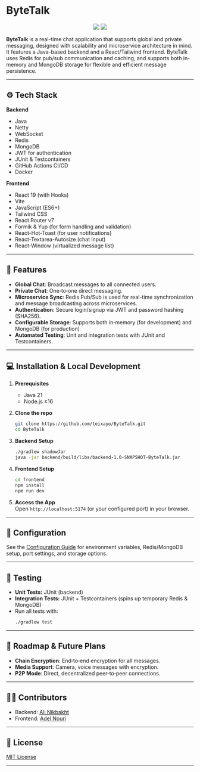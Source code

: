 # ByteTalk

<p align="center">
  <img src="https://github.com/teixayo/ByteTalk/actions/workflows/backend.yml/badge.svg">
  <img src="https://github.com/teixayo/ByteTalk/actions/workflows/front-deploy.yml/badge.svg">
</p>

**ByteTalk** is a real-time chat application that supports global and private messaging, designed with scalability and microservice architecture in mind. It features a Java-based backend and a React/Tailwind frontend. ByteTalk uses Redis for pub/sub communication and caching, and supports both in-memory and MongoDB storage for flexible and efficient message persistence.

---

## ⚙️ Tech Stack

**Backend**
- Java 
- Netty
- WebSocket
- Redis
- MongoDB
- JWT for authentication
- JUnit & Testcontainers 
- GitHub Actions CI/CD
- Docker
  
**Frontend**
- React 19 (with Hooks)
- Vite
- JavaScript (ES6+)
- Tailwind CSS
- React Router v7
- Formik & Yup (for form handling and validation)
- React-Hot-Toast (for user notifications)
- React-Textarea-Autosize (chat input)
- React-Window (virtualized message list)

---

## 🚀 Features

- **Global Chat**: Broadcast messages to all connected users.
- **Private Chat**: One‑to‑one direct messaging.
- **Microservice Sync**: Redis Pub/Sub is used for real-time synchronization and message broadcasting across microservices.
- **Authentication**: Secure login/signup via JWT and password hashing (SHA256).
- **Configurable Storage**: Supports both in‑memory (for development) and MongoDB (for production)
- **Automated Testing**: Unit and integration tests with JUnit and Testcontainers.
  
---

## 💻 Installation & Local Development

1. **Prerequisites**
    - Java 21
    - Node.js ≥16

2. **Clone the repo**
   ```bash
   git clone https://github.com/teixayo/ByteTalk.git
   cd ByteTalk
   ```

3. **Backend Setup**
   ```bash
   ./gradlew shadowJar
   java -jar backend/build/libs/backend-1.0-SNAPSHOT-ByteTalk.jar
    ```

4. **Frontend Setup**
   ```bash
   cd frontend
   npm install
   npm run dev
   ```

5. **Access the App**  
   Open `http://localhost:5174` (or your configured port) in your browser.

---

## 🔧 Configuration

See the [Configuration Guide](docs/CONFIGURATION.md) for environment variables, Redis/MongoDB setup, port settings, and storage options.

---

## 🧪 Testing

- **Unit Tests:** JUnit (backend)
- **Integration Tests:** JUnit + Testcontainers (spins up temporary Redis & MongoDB)
- Run all tests with:
  ```bash
  ./gradlew test
  ```

---

## 🚧 Roadmap & Future Plans

- **Chain Encryption**: End‑to‑end encryption for all messages.
- **Media Support**: Camera, voice messages with encryption.
- **P2P Mode**: Direct, decentralized peer‑to‑peer connections.

---

## 👨‍💻 Contributors

- Backend: [Ali Nikbakht](https://github.com/teixayo)
- Frontend: [Adel Nouri](https://github.com/AdelNouri)

---

## 📄 License

[MIT License](LICENSE)

--- 
